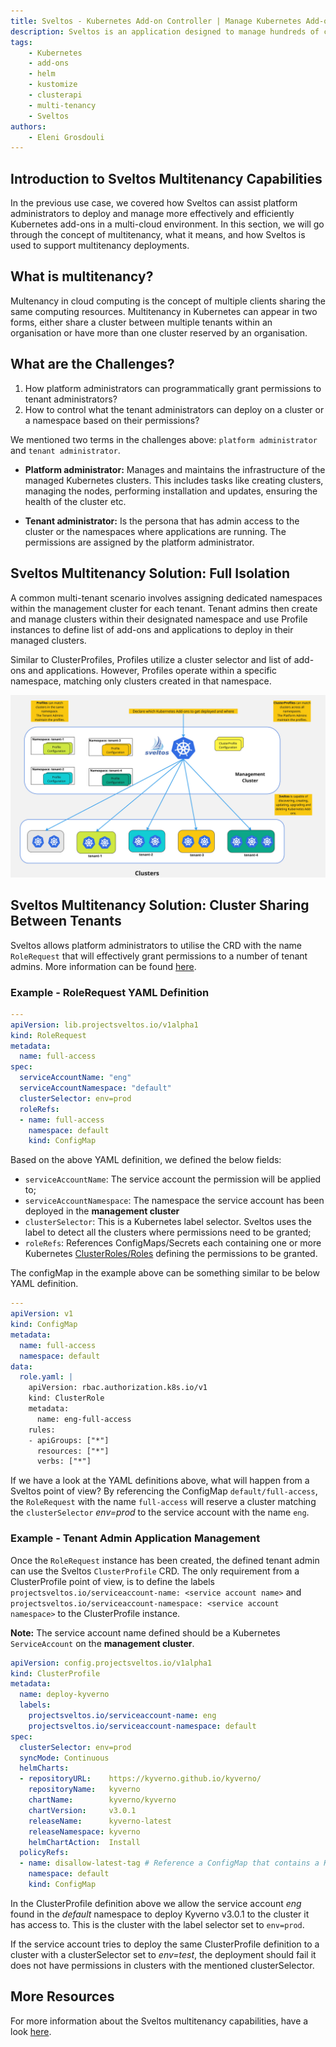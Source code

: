 ```yaml
---
title: Sveltos - Kubernetes Add-on Controller | Manage Kubernetes Add-ons with Ease | Multitenancy
description: Sveltos is an application designed to manage hundreds of clusters by providing declarative APIs to deploy Kubernetes add-ons across multiple clusters.
tags:
    - Kubernetes
    - add-ons
    - helm
    - kustomize
    - clusterapi
    - multi-tenancy
    - Sveltos
authors:
    - Eleni Grosdouli
---
```


## Introduction to Sveltos Multitenancy Capabilities

In the previous use case, we covered how Sveltos can assist platform administrators to deploy and manage more effectively and efficiently Kubernetes add-ons in a multi-cloud environment. In this section, we will go through the concept of multitenancy, what it means, and how Sveltos is used to support multitenancy deployments.

## What is multitenancy?

Multenancy in cloud computing is the concept of multiple clients sharing the same computing resources. Multitenancy in Kubernetes can appear in two forms, either share a cluster between multiple tenants within an organisation or have more than one cluster reserved by an organisation.

## What are the Challenges?

1. How platform administrators can programmatically grant permissions to tenant administrators?
2. How to control what the tenant administrators can deploy on a cluster or a namespace based on their permissions?

We mentioned two terms in the challenges above: `platform administrator` and `tenant administrator`.

- **Platform administrator:** Manages and maintains the infrastructure of the managed Kubernetes clusters. This includes tasks like creating clusters, managing the nodes, performing installation and updates, ensuring the health of the cluster etc.

- **Tenant administrator:** Is the persona that has admin access to the cluster or the namespaces where applications are running. The permissions are assigned by the platform administrator.

## Sveltos Multitenancy Solution: Full Isolation

A common multi-tenant scenario involves assigning dedicated namespaces within the management cluster for each tenant. Tenant admins then create and manage clusters within their designated namespace and use Profile instances to define list of add-ons and applications to deploy in their managed clusters.

Similar to ClusterProfiles, Profiles utilize a cluster selector and list of add-ons and applications. However,  Profiles operate within a specific namespace, matching only clusters created in that namespace. 

![Profile vs ClusterProfile](../assets/Sveltos_Profile_ClusterProfile.jpg)

## Sveltos Multitenancy Solution: Cluster Sharing Between Tenants

Sveltos allows platform administrators to utilise the CRD with the name `RoleRequest` that will effectively grant permissions to a number of tenant admins. More information can be found [here](../features/multi-tenancy-sharing-cluster.md).

### Example - RoleRequest YAML Definition

```yaml
---
apiVersion: lib.projectsveltos.io/v1alpha1
kind: RoleRequest
metadata:
  name: full-access
spec:
  serviceAccountName: "eng"
  serviceAccountNamespace: "default"
  clusterSelector: env=prod
  roleRefs:
  - name: full-access
    namespace: default
    kind: ConfigMap
```
Based on the above YAML definition, we defined the below fields:

- `serviceAccountName`: The service account the permission will be applied to;
- `serviceAccountNamespace`: The namespace the service account has been deployed in the **management cluster**
- `clusterSelector`: This is a Kubernetes label selector. Sveltos uses the label to detect all the clusters where permissions need to be granted;
- `roleRefs`: References ConfigMaps/Secrets each containing one or more Kubernetes [ClusterRoles/Roles](https://kubernetes.io/docs/reference/access-authn-authz/rbac/) defining the permissions to be granted.

The configMap in the example above can be something similar to be below YAML definition.

```yaml
---
apiVersion: v1
kind: ConfigMap
metadata:
  name: full-access
  namespace: default
data:
  role.yaml: |
    apiVersion: rbac.authorization.k8s.io/v1
    kind: ClusterRole
    metadata:
      name: eng-full-access
    rules:
    - apiGroups: ["*"]
      resources: ["*"]
      verbs: ["*"]
```

If we have a look at the YAML definitions above, what will happen from a Sveltos point of view? By referencing the ConfigMap `default/full-access`, the `RoleRequest` with the name `full-access` will reserve a cluster matching the `clusterSelector` *env=prod* to the service account with the name `eng`.

### Example - Tenant Admin Application Management

Once the `RoleRequest` instance has been created, the defined tenant admin can use the Sveltos `ClusterProfile` CRD. The only requirement from a ClusterProfile point of view, is to define the labels `projectsveltos.io/serviceaccount-name: <service account name>` and `projectsveltos.io/serviceaccount-namespace: <service account namespace>` to the ClusterProfile instance.

**Note:** The service account name defined should be a Kubernetes `ServiceAccount` on the **management cluster**.

```yaml
apiVersion: config.projectsveltos.io/v1alpha1
kind: ClusterProfile
metadata:
  name: deploy-kyverno
  labels:
    projectsveltos.io/serviceaccount-name: eng
    projectsveltos.io/serviceaccount-namespace: default
spec:
  clusterSelector: env=prod
  syncMode: Continuous
  helmCharts:
  - repositoryURL:    https://kyverno.github.io/kyverno/
    repositoryName:   kyverno
    chartName:        kyverno/kyverno
    chartVersion:     v3.0.1
    releaseName:      kyverno-latest
    releaseNamespace: kyverno
    helmChartAction:  Install
  policyRefs:
  - name: disallow-latest-tag # Reference a ConfigMap that contains a Kyverno ClusterPolicy
    namespace: default
    kind: ConfigMap
```

In the ClusterProfile definition above we allow the service account *eng* found in the *default* namespace to deploy Kyverno v3.0.1 to the cluster it has access to. This is the cluster with the label selector set to `env=prod`.

If the service account tries to deploy the same ClusterProfile definition to a cluster with a clusterSelector set to *env=test*, the deployment should fail it does not have permissions in clusters with the mentioned clusterSelector.

## More Resources

For more information about the Sveltos multitenancy capabilities, have a look [here](../features/multi-tenancy-sharing-cluster.md).
